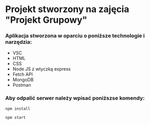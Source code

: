 # Projekt stworzony na zajęcia "Projekt Grupowy"

### Aplikacja stworzona w oparciu o poniższe technologie i narzędzia:
- VSC
- HTML
- CSS
- Node JS z wtyczką express
- Fetch API
- MongoDB
- Postman

### Aby odpalić serwer należy wpisać poniższse komendy:

`npm install`

`npm start`
